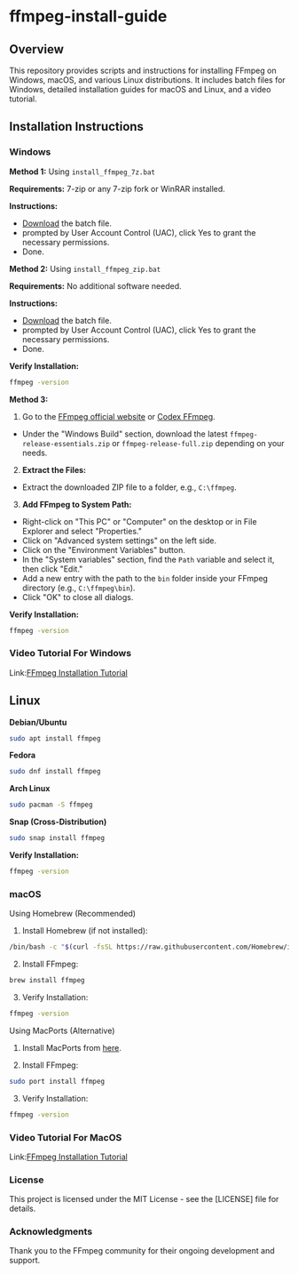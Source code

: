 # ffmpeg-install-guide

## **Overview**

This repository provides scripts and instructions for installing FFmpeg on Windows, macOS, and various Linux distributions. It includes batch files for Windows, detailed installation guides for macOS and Linux, and a video tutorial.

## **Installation Instructions**

### **Windows**

**Method 1:** Using `install_ffmpeg_7z.bat`

**Requirements:** 7-zip or any 7-zip fork or WinRAR installed.

**Instructions:**

- [Download](https://github.com/oop7/ffmpeg-install-guide/releases/download/v1.0/ffmpeg_7z.bat) the batch file.
- prompted by User Account Control (UAC), click Yes to grant the necessary permissions.
- Done.

**Method 2:** Using ``install_ffmpeg_zip.bat``

**Requirements:** No additional software needed.

**Instructions:**

- [Download](https://github.com/oop7/ffmpeg-install-guide/releases/download/v1.0/ffmpeg_zip.bat) the batch file.
- prompted by User Account Control (UAC), click Yes to grant the necessary permissions.
- Done.

**Verify Installation:**
```bash
ffmpeg -version
```

**Method 3:**

1. Go to the [FFmpeg official website](https://ffmpeg.org/download.html) or [Codex FFmpeg](https://github.com/GyanD/codexffmpeg/releases).

- Under the "Windows Build" section, download the latest `ffmpeg-release-essentials.zip` or `ffmpeg-release-full.zip` depending on your needs.

2. **Extract the Files:**

- Extract the downloaded ZIP file to a folder, e.g., `C:\ffmpeg`.

3. **Add FFmpeg to System Path:**

- Right-click on "This PC" or "Computer" on the desktop or in File Explorer and select "Properties."
- Click on "Advanced system settings" on the left side.
- Click on the "Environment Variables" button.
- In the "System variables" section, find the `Path` variable and select it, then click "Edit."
- Add a new entry with the path to the `bin` folder inside your FFmpeg directory (e.g., `C:\ffmpeg\bin`).
- Click "OK" to close all dialogs.

**Verify Installation:**
```bash
ffmpeg -version
```

### **Video Tutorial For Windows**

Link:[FFmpeg Installation Tutorial](https://youtu.be/5xgegeBL0kw?si=0CyS9BNYHeBiPDxd)

## **Linux**

**Debian/Ubuntu**

```bash
sudo apt install ffmpeg
```

**Fedora**

```bash
sudo dnf install ffmpeg
```

**Arch Linux**

```bash
sudo pacman -S ffmpeg
```

**Snap (Cross-Distribution)**

```bash
sudo snap install ffmpeg
```

**Verify Installation:**
```bash
ffmpeg -version
```

### **macOS**

Using Homebrew (Recommended)

1. Install Homebrew (if not installed):
```bash
/bin/bash -c "$(curl -fsSL https://raw.githubusercontent.com/Homebrew/install/HEAD/install.sh)"
```

2. Install FFmpeg:
```bash
brew install ffmpeg
```

3. Verify Installation:

```bash
ffmpeg -version
```

Using MacPorts (Alternative)

1. Install MacPorts from [here](https://www.macports.org/install.php).

2. Install FFmpeg:
```bash
sudo port install ffmpeg
```

3. Verify Installation:
```bash
ffmpeg -version
```

### **Video Tutorial For MacOS**

Link:[FFmpeg Installation Tutorial](https://youtu.be/dJ8y-VlMNAo?si=dLee6hrVVoJeCvVO)

### License

This project is licensed under the MIT License - see the [LICENSE] file for details.

### Acknowledgments

Thank you to the FFmpeg community for their ongoing development and support.
